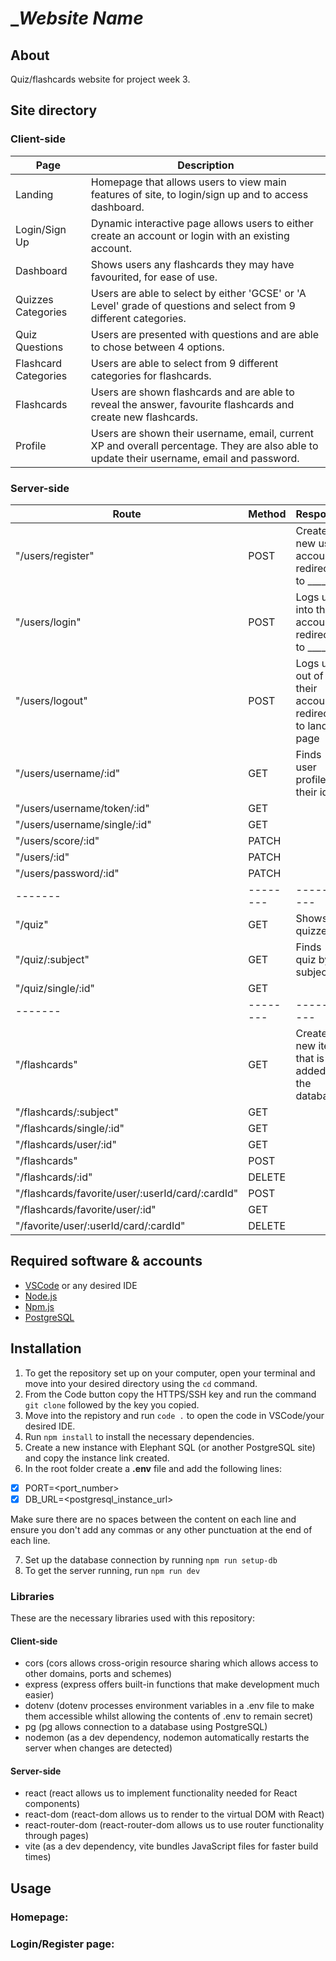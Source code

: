 # ____Website Name___

## About

Quiz/flashcards website for project week 3. 


## Site directory

### Client-side

| Page | Description|
|------|------------|
| Landing | Homepage that allows users to view main features of site, to login/sign up and to access dashboard. |
| Login/Sign Up | Dynamic interactive page allows users to either create an account or login with an existing account. |
| Dashboard | Shows users any flashcards they may have favourited, for ease of use. |
| Quizzes Categories | Users are able to select by either 'GCSE' or 'A Level' grade of questions and select from 9 different categories. |
| Quiz Questions | Users are presented with questions and are able to chose between 4 options. |
| Flashcard Categories | Users are able to select from 9 different categories for flashcards. |
| Flashcards | Users are shown flashcards and are able to reveal the answer, favourite flashcards and create new flashcards. |
| Profile | Users are shown their username, email, current XP and overall percentage. They are also able to update their username, email and password. |


### Server-side

| Route | Method | Response |
|-------|--------|----------|
| "/users/register" | POST | Creates a new user account, redirects to ______ |
| "/users/login" | POST | Logs user into their account, redirects to ______ |
| "/users/logout" | POST | Logs user out of their account, redirects to landing page |
| "/users/username/:id" | GET | Finds user profile by their id |
| "/users/username/token/:id" | GET |    |
| "/users/username/single/:id" | GET |    |
| "/users/score/:id" | PATCH |    |
| "/users/:id" | PATCH |    |
| "/users/password/:id" | PATCH |    |
|-------|--------|----------|
| "/quiz" | GET | Shows all quizzes |
| "/quiz/:subject" | GET | Finds quiz by subject |
| "/quiz/single/:id" | GET |    |
|-------|--------|----------|
| "/flashcards" | GET | Creates a new item that is added to the database |
| "/flashcards/:subject" | GET |    |
| "/flashcards/single/:id" | GET |    |
| "/flashcards/user/:id" | GET |    |
| "/flashcards" | POST |    |
| "/flashcards/:id" | DELETE |    |
| "/flashcards/favorite/user/:userId/card/:cardId" | POST |    |
| "/flashcards/favorite/user/:id" | GET |    |
| "/favorite/user/:userId/card/:cardId" | DELETE |    |


## Required software & accounts
- [VSCode](https://code.visualstudio.com/) or any desired IDE
- [Node.js](https://nodejs.org/en)
- [Npm.js](https://www.npmjs.com)
- [PostgreSQL](https://www.elephantsql.com)

## Installation

1. To get the repository set up on your computer, open your terminal and move into your desired directory using the `cd` command.
2. From the Code button copy the HTTPS/SSH key and run the command `git clone` followed by the key you copied.
3. Move into the repistory and run `code .` to open the code in VSCode/your desired IDE.
4. Run `npm install` to install the necessary dependencies.
5. Create a new instance with Elephant SQL (or another PostgreSQL site) and copy the instance link created.
6. In the root folder create a **.env** file and add the following lines:
- [x] PORT=<port_number>   
- [x] DB_URL=<postgresql_instance_url>

Make sure there are no spaces between the content on each line and ensure you don't add any commas or any other punctuation at the end of each line.

7. Set up the database connection by running `npm run setup-db`
8. To get the server running, run `npm run dev`

### Libraries

These are the necessary libraries used with this repository:

#### Client-side

- cors (cors allows cross-origin resource sharing which allows access to other domains, ports and schemes)
- express (express offers built-in functions that make development much easier)
- dotenv (dotenv processes environment variables in a .env file to make them accessible whilst allowing the contents of .env to remain secret)
- pg (pg allows connection to a database using PostgreSQL)
- nodemon (as a dev dependency, nodemon automatically restarts the server when changes are detected)

#### Server-side

- react (react allows us to implement functionality needed for React components)
- react-dom (react-dom allows us to render to the virtual DOM with React)
- react-router-dom (react-router-dom allows us to use router functionality through pages)
- vite (as a dev dependency, vite bundles JavaScript files for faster build times)


## Usage

### Homepage:

### Login/Register page:


